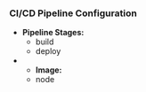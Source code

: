 ### CI/CD Pipeline Configuration

- **Pipeline Stages:**
  - build
  - deploy
- - **Image:**
  - node